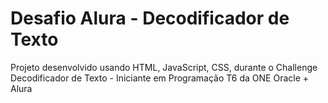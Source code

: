 # Desafio Alura - Decodificador de Texto
Projeto desenvolvido usando HTML, JavaScript, CSS, durante o Challenge Decodificador de Texto - Iniciante em Programação T6 da ONE Oracle + Alura
